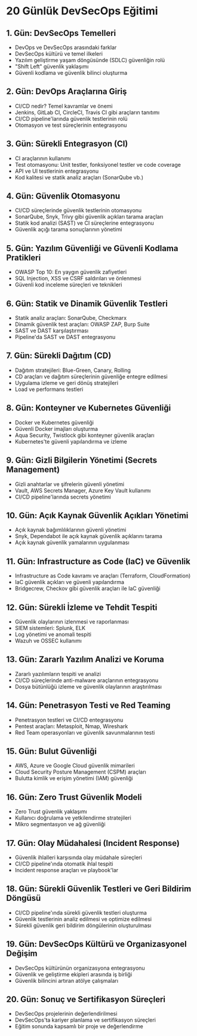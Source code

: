 # 20 Günlük DevSecOps Eğitimi

## **1. Gün: DevSecOps Temelleri**

- DevOps ve DevSecOps arasındaki farklar
- DevSecOps kültürü ve temel ilkeleri
- Yazılım geliştirme yaşam döngüsünde (SDLC) güvenliğin rolü
- "Shift Left" güvenlik yaklaşımı
- Güvenli kodlama ve güvenlik bilinci oluşturma

## **2. Gün: DevOps Araçlarına Giriş**

- CI/CD nedir? Temel kavramlar ve önemi
- Jenkins, GitLab CI, CircleCI, Travis CI gibi araçların tanıtımı
- CI/CD pipeline'larında güvenlik testlerinin rolü
- Otomasyon ve test süreçlerinin entegrasyonu

## **3. Gün: Sürekli Entegrasyon (CI)**

- CI araçlarının kullanımı
- Test otomasyonu: Unit testler, fonksiyonel testler ve code coverage
- API ve UI testlerinin entegrasyonu
- Kod kalitesi ve statik analiz araçları (SonarQube vb.)

## **4. Gün: Güvenlik Otomasyonu**

- CI/CD süreçlerinde güvenlik testlerinin otomasyonu
- SonarQube, Snyk, Trivy gibi güvenlik açıkları tarama araçları
- Statik kod analizi (SAST) ve CI süreçlerine entegrasyonu
- Güvenlik açığı tarama sonuçlarının yönetimi

## **5. Gün: Yazılım Güvenliği ve Güvenli Kodlama Pratikleri**

- OWASP Top 10: En yaygın güvenlik zafiyetleri
- SQL Injection, XSS ve CSRF saldırıları ve önlenmesi
- Güvenli kod inceleme süreçleri ve teknikleri

## **6. Gün: Statik ve Dinamik Güvenlik Testleri**

- Statik analiz araçları: SonarQube, Checkmarx
- Dinamik güvenlik test araçları: OWASP ZAP, Burp Suite
- SAST ve DAST karşılaştırması
- Pipeline'da SAST ve DAST entegrasyonu

## **7. Gün: Sürekli Dağıtım (CD)**

- Dağıtım stratejileri: Blue-Green, Canary, Rolling
- CD araçları ve dağıtım süreçlerinin güvenliğe entegre edilmesi
- Uygulama izleme ve geri dönüş stratejileri
- Load ve performans testleri

## **8. Gün: Konteyner ve Kubernetes Güvenliği**

- Docker ve Kubernetes güvenliği
- Güvenli Docker imajları oluşturma
- Aqua Security, Twistlock gibi konteyner güvenlik araçları
- Kubernetes'te güvenli yapılandırma ve izleme

## **9. Gün: Gizli Bilgilerin Yönetimi (Secrets Management)**

- Gizli anahtarlar ve şifrelerin güvenli yönetimi
- Vault, AWS Secrets Manager, Azure Key Vault kullanımı
- CI/CD pipeline'larında secrets yönetimi

## **10. Gün: Açık Kaynak Güvenlik Açıkları Yönetimi**

- Açık kaynak bağımlılıklarının güvenli yönetimi
- Snyk, Dependabot ile açık kaynak güvenlik açıklarını tarama
- Açık kaynak güvenlik yamalarının uygulanması

## **11. Gün: Infrastructure as Code (IaC) ve Güvenlik**

- Infrastructure as Code kavramı ve araçları (Terraform, CloudFormation)
- IaC güvenlik açıkları ve güvenli yapılandırma
- Bridgecrew, Checkov gibi güvenlik araçları ile IaC güvenliği

## **12. Gün: Sürekli İzleme ve Tehdit Tespiti**

- Güvenlik olaylarının izlenmesi ve raporlanması
- SIEM sistemleri: Splunk, ELK
- Log yönetimi ve anomali tespiti
- Wazuh ve OSSEC kullanımı

## **13. Gün: Zararlı Yazılım Analizi ve Koruma**

- Zararlı yazılımların tespiti ve analizi
- CI/CD süreçlerinde anti-malware araçlarının entegrasyonu
- Dosya bütünlüğü izleme ve güvenlik olaylarının araştırılması

## **14. Gün: Penetrasyon Testi ve Red Teaming**

- Penetrasyon testleri ve CI/CD entegrasyonu
- Pentest araçları: Metasploit, Nmap, Wireshark
- Red Team operasyonları ve güvenlik savunmalarının testi

## **15. Gün: Bulut Güvenliği**

- AWS, Azure ve Google Cloud güvenlik mimarileri
- Cloud Security Posture Management (CSPM) araçları
- Bulutta kimlik ve erişim yönetimi (IAM) güvenliği

## **16. Gün: Zero Trust Güvenlik Modeli**

- Zero Trust güvenlik yaklaşımı
- Kullanıcı doğrulama ve yetkilendirme stratejileri
- Mikro segmentasyon ve ağ güvenliği

## **17. Gün: Olay Müdahalesi (Incident Response)**

- Güvenlik ihlalleri karşısında olay müdahale süreçleri
- CI/CD pipeline'ında otomatik ihlal tespiti
- Incident response araçları ve playbook'lar

## **18. Gün: Sürekli Güvenlik Testleri ve Geri Bildirim Döngüsü**

- CI/CD pipeline'ında sürekli güvenlik testleri oluşturma
- Güvenlik testlerinin analiz edilmesi ve optimize edilmesi
- Sürekli güvenlik geri bildirim döngülerinin oluşturulması

## **19. Gün: DevSecOps Kültürü ve Organizasyonel Değişim**

- DevSecOps kültürünün organizasyona entegrasyonu
- Güvenlik ve geliştirme ekipleri arasında iş birliği
- Güvenlik bilincini artıran atölye çalışmaları

## **20. Gün: Sonuç ve Sertifikasyon Süreçleri**

- DevSecOps projelerinin değerlendirilmesi
- DevSecOps'ta kariyer planlama ve sertifikasyon süreçleri
- Eğitim sonunda kapsamlı bir proje ve değerlendirme
